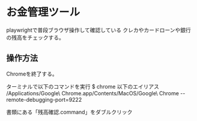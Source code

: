 # お金管理ツール

playwrightで普段ブラウザ操作して確認している
クレカやカードローンや銀行の残高をチェックする。

## 操作方法

Chromeを終了する。

ターミナルで以下のコマンドを実行
$ chrome
以下のエイリアス
/Applications/Google\ Chrome.app/Contents/MacOS/Google\ Chrome --remote-debugging-port=9222

書類にある「残高確認.command」をダブルクリック
